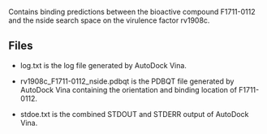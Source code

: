 Contains binding predictions between the bioactive compound F1711-0112 and the nside search space on the virulence factor rv1908c.

## Files

- log.txt is the log file generated by AutoDock Vina.

- rv1908c_F1711-0112_nside.pdbqt is the PDBQT file generated by AutoDock Vina containing the orientation and binding location of F1711-0112.

- stdoe.txt is the combined STDOUT and STDERR output of AutoDock Vina.

